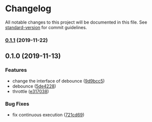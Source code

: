 # Changelog

All notable changes to this project will be documented in this file. See [standard-version](https://github.com/conventional-changelog/standard-version) for commit guidelines.

### [0.1.1](https://github.com/rickkky/combine-class-names/compare/v0.1.0...v0.1.1) (2019-11-22)

## 0.1.0 (2019-11-13)


### Features

* change the interface of debounce ([9d9bcc5](https://github.com/rickkky/incoherence/commit/9d9bcc536359882e700de94a5a3f05422f7ff690))
* debounce ([5de4228](https://github.com/rickkky/incoherence/commit/5de4228a0780c1366ba7cd8ba6e8a560fc98a6a0))
* throttle ([e317038](https://github.com/rickkky/incoherence/commit/e3170384d1cc4931b53d9be0b1b2669e4d92d947))

### Bug Fixes

* fix continuous execution ([721cd69](https://github.com/rickkky/incoherence/commit/721cd69a9fdcd2c609776faad1994a99fe173e7d))
